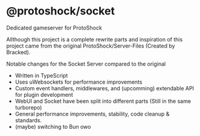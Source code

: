 # @protoshock/socket
Dedicated gameserver for ProtoShock

Allthough this project is a complete rewrite parts and inspiration of this project came from the original ProtoShock/Server-Files (Created by Bracked).

Notable changes for the Socket Server compared to the original
- Written in TypeScript
- Uses uWebsockets for performance improvements
- Custom event handlers, middlewares, and (upcomming) extendable API for plugin development
- WebUI and Socket have been split into different parts (Still in the same turborepo)
- General performance improvements, stability, code cleanup & standards.
- (maybe) switching to Bun owo